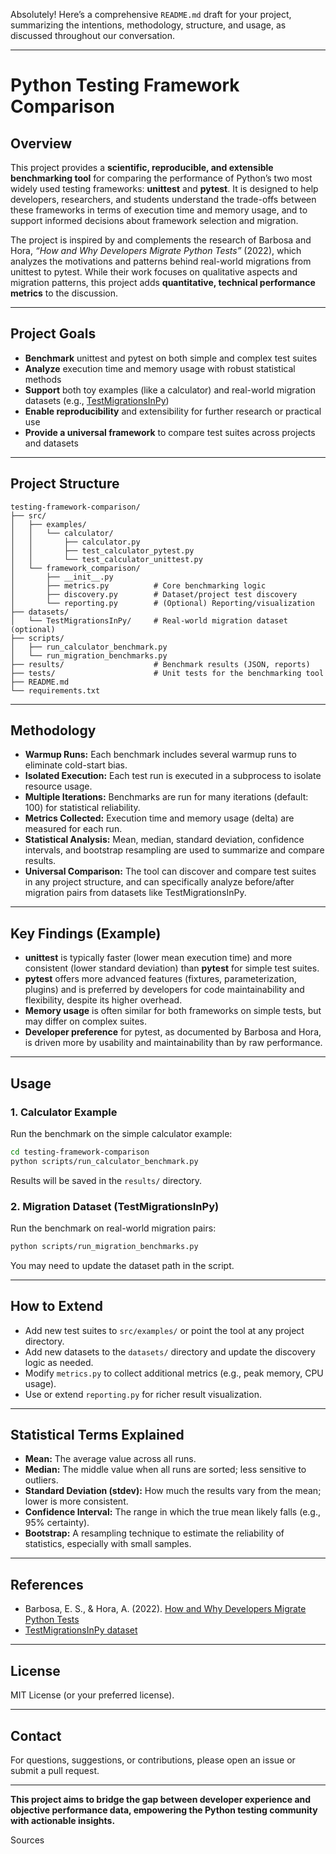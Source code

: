 Absolutely! Here’s a comprehensive `README.md` draft for your project, summarizing the intentions, methodology, structure, and usage, as discussed throughout our conversation.

---

# Python Testing Framework Comparison

## Overview

This project provides a **scientific, reproducible, and extensible benchmarking tool** for comparing the performance of Python’s two most widely used testing frameworks: **unittest** and **pytest**. It is designed to help developers, researchers, and students understand the trade-offs between these frameworks in terms of execution time and memory usage, and to support informed decisions about framework selection and migration.

The project is inspired by and complements the research of Barbosa and Hora, _“How and Why Developers Migrate Python Tests”_ (2022), which analyzes the motivations and patterns behind real-world migrations from unittest to pytest. While their work focuses on qualitative aspects and migration patterns, this project adds **quantitative, technical performance metrics** to the discussion.

---

## Project Goals

- **Benchmark** unittest and pytest on both simple and complex test suites
- **Analyze** execution time and memory usage with robust statistical methods
- **Support** both toy examples (like a calculator) and real-world migration datasets (e.g., [TestMigrationsInPy](https://github.com/altinoalvesjunior/TestMigrationsInPy))
- **Enable reproducibility** and extensibility for further research or practical use
- **Provide a universal framework** to compare test suites across projects and datasets

---

## Project Structure

```
testing-framework-comparison/
├── src/
│   ├── examples/
│   │   └── calculator/
│   │       ├── calculator.py
│   │       ├── test_calculator_pytest.py
│   │       └── test_calculator_unittest.py
│   └── framework_comparison/
│       ├── __init__.py
│       ├── metrics.py          # Core benchmarking logic
│       ├── discovery.py        # Dataset/project test discovery
│       └── reporting.py        # (Optional) Reporting/visualization
├── datasets/
│   └── TestMigrationsInPy/     # Real-world migration dataset (optional)
├── scripts/
│   ├── run_calculator_benchmark.py
│   └── run_migration_benchmarks.py
├── results/                    # Benchmark results (JSON, reports)
├── tests/                      # Unit tests for the benchmarking tool
├── README.md
└── requirements.txt
```

---

## Methodology

- **Warmup Runs:** Each benchmark includes several warmup runs to eliminate cold-start bias.
- **Isolated Execution:** Each test run is executed in a subprocess to isolate resource usage.
- **Multiple Iterations:** Benchmarks are run for many iterations (default: 100) for statistical reliability.
- **Metrics Collected:** Execution time and memory usage (delta) are measured for each run.
- **Statistical Analysis:** Mean, median, standard deviation, confidence intervals, and bootstrap resampling are used to summarize and compare results.
- **Universal Comparison:** The tool can discover and compare test suites in any project structure, and can specifically analyze before/after migration pairs from datasets like TestMigrationsInPy.

---

## Key Findings (Example)

- **unittest** is typically faster (lower mean execution time) and more consistent (lower standard deviation) than **pytest** for simple test suites.
- **pytest** offers more advanced features (fixtures, parameterization, plugins) and is preferred by developers for code maintainability and flexibility, despite its higher overhead.
- **Memory usage** is often similar for both frameworks on simple tests, but may differ on complex suites.
- **Developer preference** for pytest, as documented by Barbosa and Hora, is driven more by usability and maintainability than by raw performance.

---

## Usage

### 1. Calculator Example

Run the benchmark on the simple calculator example:

```bash
cd testing-framework-comparison
python scripts/run_calculator_benchmark.py
```

Results will be saved in the `results/` directory.

### 2. Migration Dataset (TestMigrationsInPy)

Run the benchmark on real-world migration pairs:

```bash
python scripts/run_migration_benchmarks.py
```

You may need to update the dataset path in the script.

---

## How to Extend

- Add new test suites to `src/examples/` or point the tool at any project directory.
- Add new datasets to the `datasets/` directory and update the discovery logic as needed.
- Modify `metrics.py` to collect additional metrics (e.g., peak memory, CPU usage).
- Use or extend `reporting.py` for richer result visualization.

---

## Statistical Terms Explained

- **Mean:** The average value across all runs.
- **Median:** The middle value when all runs are sorted; less sensitive to outliers.
- **Standard Deviation (stdev):** How much the results vary from the mean; lower is more consistent.
- **Confidence Interval:** The range in which the true mean likely falls (e.g., 95% certainty).
- **Bootstrap:** A resampling technique to estimate the reliability of statistics, especially with small samples.

---

## References

- Barbosa, E. S., & Hora, A. (2022). [How and Why Developers Migrate Python Tests](https://doi.org/10.5281/zenodo.5847361)
- [TestMigrationsInPy dataset](https://github.com/altinoalvesjunior/TestMigrationsInPy)

---

## License

MIT License (or your preferred license).

---

## Contact

For questions, suggestions, or contributions, please open an issue or submit a pull request.

---

**This project aims to bridge the gap between developer experience and objective performance data, empowering the Python testing community with actionable insights.**

Sources
